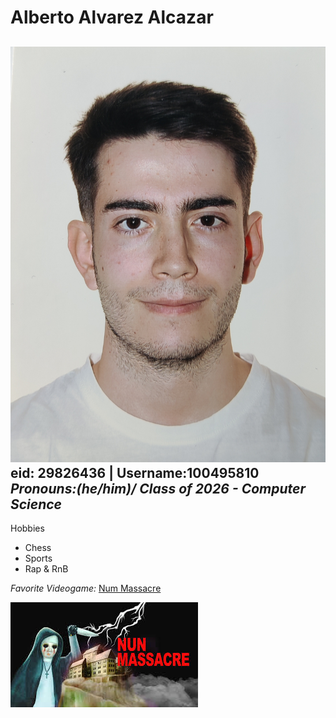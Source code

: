 
# Alberto Alvarez Alcazar
![alt text](FOTO.jpg)
**eid: 29826436 | Username:100495810**
*Pronouns:(he/him)/ Class of 2026 - Computer Science*
---
Hobbies

- Chess
- Sports
- Rap & RnB

*Favorite Videogame:* [Num Massacre](https://puppetcombo.fandom.com/wiki/Nun_Massacre)

[![Nun Massacre](NM.jpeg)](https://puppetcombo.fandom.com/wiki/Nun_Massacre)
